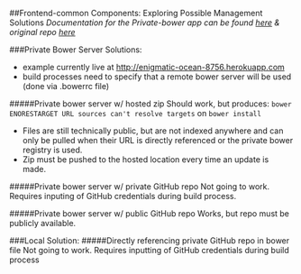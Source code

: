 ##Frontend-common Components: Exploring Possible Management Solutions
*Documentation for the Private-bower app can be found [here](http://hacklone.github.io/private-bower) & original repo [here](https://github.com/Hacklone/private-bower)*

###Private Bower Server Solutions:
- example currently live at http://enigmatic-ocean-8756.herokuapp.com
- build processes need to specify that a remote bower server will be used (done via .bowerrc file) 

#####Private bower server w/ hosted zip
Should work, but produces: `bower ENORESTARGET URL sources can't resolve targets` on `bower install`
- Files are still technically public, but are not indexed anywhere and can only be pulled when their URL is directly referenced or the private bower registry is used. 
- Zip must be pushed to the hosted location every time an update is made.

#####Private bower server w/ private GitHub repo
Not going to work. Requires inputing of GitHub credentials during build process. 

#####Private bower server w/ public GitHub repo
Works, but repo must be publicly available. 

###Local Solution:
#####Directly referencing private GitHub repo in bower file
Not going to work. Requires inputting of GitHub credentials during build process